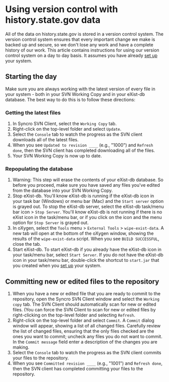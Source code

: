 # Using version control with history.state.gov data

All of the data on history.state.gov is stored in a version control system. The version control system ensures that every important change we make is backed up and secure, so we don't lose any work and have a complete history of our work. This article contains instructions for using our version control system on a day to day basis. It assumes you have already [set up](Setup) your system.

## Starting the day

Make sure you are always working with the latest version of every file in your system - both in your SVN Working Copy and in your eXist-db database. The best way to do this is to follow these directions:

### Getting the latest files

1. In Syncro SVN Client, select the `Working Copy` tab.
1. Right-click on the top-level folder and select `Update`. 
1. Select the `Console` tab to watch the progress as the SVN client downloads all of the latest files. 
1. When you see `Updated to revision ____` (e.g., "1000") and `Refresh done`, then the SVN client has completed downloading all of the files.
1. Your SVN Working Copy is now up to date. 

### Repopulating the database

1. Warning: This step will erase the contents of your eXist-db database. So before you proceed, make sure you have saved any files you've edited from the database into your SVN Working Copy. 
1. Stop eXist-db. You'll know eXist-db is running if the eXist-db icon in your task bar (Windows) or menu bar (Mac) and the `Start server` option is grayed out. To stop the eXist-db server, select the eXist-db task/menu bar icon > `Stop Server`. You'll know eXist-db is not running if there is no eXist icon in the task/menu bar, or if you click on the icon and the menu option for `Stop Server` is grayed out.
1. In oXygen, select the `Tools` menu > `External Tools` > `wipe-exist-data`. A new tab will open at the bottom of the oXygen window, showing the results of the `wipe-exist-data` script. When you see `BUILD SUCCESSFUL`, close the tab.
1. Start eXist-db. To start eXist-db if you already have the eXist-db icon in your task/menu bar, select `Start Server`. If you do not have the eXist-db icon in your task/menu bar, double-click the shortcut to `start.jar` that you created when you [set up](Setup) your system.

## Committing new or edited files to the repository

1. When you have a new or edited file that you are ready to commit to the repository, open the Syncro SVN Client window and select the `Working copy` tab. The SVN Client should automatically scan for new or edited files. (You can force the SVN Client to scan for new or edited files by right-clicking on the top-level folder and selecting `Refresh`.
1. Right-click on the top-level folder and select `Commit`. A `Commit` dialog window will appear, showing a list of all changed files. Carefully review the list of changed files, ensuring that the only files checked are the ones you want to commit; uncheck any files you do not want to commit. In the `Commit message` field enter a description of the changes you are making.
1. Select the `Console` tab to watch the progress as the SVN client commits your files to the repository.
1. When you see `Committed revision ____` (e.g., "1001") and `Refresh done`, then the SVN client has completed committing your files to the repository.